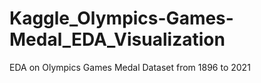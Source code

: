 # Kaggle_Olympics-Games-Medal_EDA_Visualization
EDA on Olympics Games Medal Dataset from 1896 to 2021
